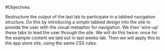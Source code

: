 #Objectives

Restructure the output of the last lab to participate in a tabbed navigation structure. Do this by introducing a simple tabbed design into the site to provide the user with the visual metaphor for navigation. We then 'wire-up' these tabs to lead the user through the site. We will do this twice: once for the example content we laid out in last weeks lab. Then we will apply this to the app store site, using the same CSS rules.

